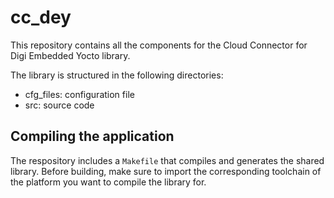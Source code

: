 cc_dey
=======

This repository contains all the components for the Cloud Connector for Digi
Embedded Yocto library.

The library is structured in the following directories:
* cfg_files: configuration file
* src: source code

Compiling the application
-------------------------
The respository includes a `Makefile` that compiles and generates the shared
library. Before building, make sure to import the corresponding toolchain of
the platform you want to compile the library for.

